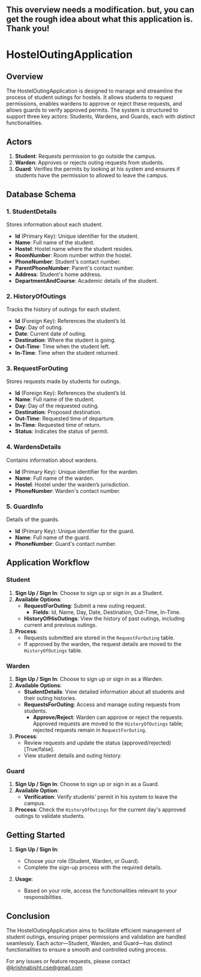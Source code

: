 ## This overview needs a modification. but, you can get the rough idea about what this application is. Thank you!

# HostelOutingApplication

## Overview

The HostelOutingApplication is designed to manage and streamline the process of student outings for hostels. It allows students to request permissions, enables wardens to approve or reject these requests, and allows guards to verify approved permits. The system is structured to support three key actors: Students, Wardens, and Guards, each with distinct functionalities.

## Actors

1. **Student**: Requests permission to go outside the campus.
2. **Warden**: Approves or rejects outing requests from students.
3. **Guard**: Verifies the permits by looking at his system and ensures if students have the permission to allowed to leave the campus.

## Database Schema

### 1. StudentDetails
Stores information about each student.
- **Id** (Primary Key): Unique identifier for the student.
- **Name**: Full name of the student.
- **Hostel**: Hostel name where the student resides.
- **RoomNumber**: Room number within the hostel.
- **PhoneNumber**: Student's contact number.
- **ParentPhoneNumber**: Parent's contact number.
- **Address**: Student's home address.
- **DepartmentAndCourse**: Academic details of the student.

### 2. HistoryOfOutings
Tracks the history of outings for each student.
- **Id** (Foreign Key): References the student’s Id.
- **Day**: Day of outing.
- **Date**: Current date of outing.
- **Destination**: Where the student is going.
- **Out-Time**: Time when the student left.
- **In-Time**: Time when the student returned.

### 3. RequestForOuting 
Stores requests made by students for outings.
- **Id** (Foreign Key): References the student’s Id.
- **Name**: Full name of the student.
- **Day**: Day of the requested outing.
- **Destination**: Proposed destination.
- **Out-Time**: Requested time of departure.
- **In-Time**: Requested time of return.
- **Status**: Indicates the status of permit.

### 4. WardensDetails
Contains information about wardens.
- **Id** (Primary Key): Unique identifier for the warden.
- **Name**: Full name of the warden.
- **Hostel**: Hostel under the warden’s jurisdiction.
- **PhoneNumber**: Warden's contact number.

### 5. GuardInfo
Details of the guards.
- **Id** (Primary Key): Unique identifier for the guard.
- **Name**: Full name of the guard.
- **PhoneNumber**: Guard's contact number.

## Application Workflow

### Student
1. **Sign Up / Sign In**: Choose to sign up or sign in as a Student.
2. **Available Options**:
   - **RequestForOuting**: Submit a new outing request.
     - **Fields**: Id, Name, Day, Date, Destination, Out-Time, In-Time.
   - **HistoryOfHisOutings**: View the history of past outings, including current and previous outings.
3. **Process**: 
   - Requests submitted are stored in the `RequestForOuting` table.
   - If approved by the warden, the request details are moved to the `HistoryOfOutings` table.

### Warden
1. **Sign Up / Sign In**: Choose to sign up or sign in as a Warden.
2. **Available Options**:
   - **StudentDetails**: View detailed information about all students and their outing histories.
   - **RequestsForOuting**: Access and manage outing requests from students.
     - **Approve/Reject**: Warden can approve or reject the requests. Approved requests are moved to the `HistoryOfOutings` table; rejected requests remain in `RequestForOuting`.
3. **Process**:
   - Review requests and update the status (approved/rejected)[True/false].
   - View student details and outing history.

### Guard
1. **Sign Up / Sign In**: Choose to sign up or sign in as a Guard.
2. **Available Option**:
   - **Verification**: Verify students’ permit in his system to leave the campus.
3. **Process**: Check the `HistoryOfOutings` for the current day's approved outings to validate students.

## Getting Started

1. **Sign Up / Sign In**:
   - Choose your role (Student, Warden, or Guard).
   - Complete the sign-up process with the required details.
   
2. **Usage**:
   - Based on your role, access the functionalities relevant to your responsibilities.

## Conclusion

The HostelOutingApplication aims to facilitate efficient management of student outings, ensuring proper permissions and validation are handled seamlessly. Each actor—Student, Warden, and Guard—has distinct functionalities to ensure a smooth and controlled outing process.

For any issues or feature requests, please contact @krishnabisht.cse@gmail.com



